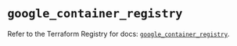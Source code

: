 # `google_container_registry`

Refer to the Terraform Registry for docs: [`google_container_registry`](https://registry.terraform.io/providers/hashicorp/google/6.24.0/docs/resources/container_registry).

